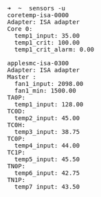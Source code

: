 <pre>
➜  ~  sensors -u
coretemp-isa-0000
Adapter: ISA adapter
Core 0:
  temp1_input: 35.00
  temp1_crit: 100.00
  temp1_crit_alarm: 0.00

applesmc-isa-0300
Adapter: ISA adapter
Master :
  fan1_input: 2098.00
  fan1_min: 1500.00
TA0P:
  temp1_input: 128.00
TC0D:
  temp2_input: 45.00
TC0H:
  temp3_input: 38.75
TC0P:
  temp4_input: 44.00
TC1P:
  temp5_input: 45.50
TN0P:
  temp6_input: 42.75
TN1P:
  temp7_input: 43.50
</pre>

